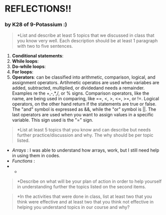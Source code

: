 # REFLECTIONS!!
### by K28 of 9-Potassium :)
> *List and describe at least 5 topics that we discussed in class that you know very well. Each description should be at least 1 paragraph with two to five sentences.
1. **Conditional statements**: 
2. **While loops**:
3. **Do-while loops**:
4. **For loops**:
5. **Operators**: can be classified into arithmetic, comparison, logical, and assignment operators. Artihmetic operatos are used when variabes are added, subtracted, multiplied, or dividedand needs a remainder. Examples re the +,-,*,/, or % signs. Comparison operators, like the name, are being used in comparing, like ==, <, >, <=, >=, or !=. Logical operators, on the other hand return if the statements are true or false. The "and" symbol is expressed as &&, while the "or" symbol is ||. The last operators are used when you want to assign values in a specific variable. This sign used is the "=" sign. 

> *List at least 5 topics that you know and can describe but needs further practice/discussion and why.  The why should be per topic listed.  
- *Arrays* : I was able to understand how arrays, work, but I still need help in using them in codes.
- *Functions* :
- *

> *Describe on what will be your plan of action in order to help yourself in understanding further the topics listed on the second items.



> *In the activities that were done in class, list at least two that you think were effective and at least two that you think not effective in helping you understand topics in our course and why?



